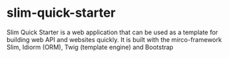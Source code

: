 # slim-quick-starter
Slim Quick Starter is a web application that can be used as a template for building web API and websites quickly.  It is built with the mirco-framework Slim, Idiorm (ORM), Twig (template engine) and Bootstrap
